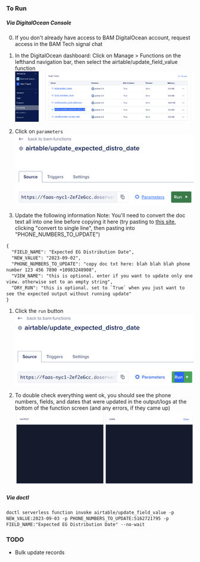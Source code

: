 ### To Run
##### Via DigitalOcean Console
0) If you don't already have access to BAM DigitalOcean account, request access in the BAM Tech signal chat
1) In the DigitalOcean dashboard: Click on Manage > Functions on the lefthand navigation bar, then select the airtable/update_field_value function
![](./assets/images/function_nav.png)

2) Click on `parameters`
![](./assets/images/function_params.png)

3) Update the following information
Note: You'll need to convert the doc text all into one line before copying it here (try pasting to [this site](https://www.textfixer.com/tools/paragraph-to-lines.php), clicking "convert to single line", then pasting into "PHONE_NUMBERS_TO_UPDATE")
```
{
  "FIELD_NAME": "Expected EG Distribution Date",
  "NEW_VALUE": "2023-09-02",
  "PHONE_NUMBERS_TO_UPDATE": "copy doc txt here: blah blah blah phone number 123 456 7890 +10983248908",
  "VIEW_NAME": "this is optional. enter if you want to update only one view. otherwise set to an empty string",
  "DRY_RUN": "this is optional. set to `True` when you just want to see the expected output without running update"
}
```

1) Click the `run` button
![](./assets/images/function_run.png)

1) To double check everything went ok, you should see the phone numbers, fields, and dates that were updated in the output/logs at the bottom of the function screen (and any errors, if they came up)
![](./assets/images/function_logs.png)

##### Via doctl
```
doctl serverless function invoke airtable/update_field_value -p NEW_VALUE:2023-09-03 -p PHONE_NUMBERS_TO_UPDATE:5162721795 -p FIELD_NAME:"Expected EG Distribution Date" --no-wait
```

### TODO
- Bulk update records